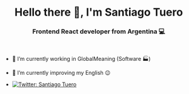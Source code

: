 <h1 align="center">Hello there 👋, I'm Santiago Tuero</h1>
<h3 align="center">Frontend React developer from Argentina 💻</h3>

</br>

- 🔨 I’m currently working in GlobalMeaning (Software 🏭)

- 📖 I’m currently improving my English 😉



- [![Twitter: Santiago Tuero](https://img.shields.io/twitter/follow/SantiagoTuero)](https://twitter.com/SantiagoTuero)


